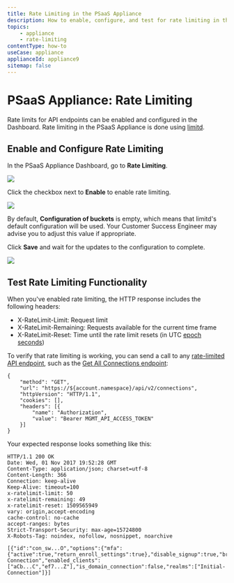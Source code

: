 ```yaml
---
title: Rate Limiting in the PSaaS Appliance
description: How to enable, configure, and test for rate limiting in the Appliance
topics:
    - appliance
    - rate-limiting
contentType: how-to
useCase: appliance
applianceId: appliance9
sitemap: false
---
```

# PSaaS Appliance: Rate Limiting

Rate limits for API endpoints can be enabled and configured in the Dashboard. Rate limiting in the PSaaS Appliance is done using [limitd](https://github.com/limitd/limitd#buckets).

## Enable and Configure Rate Limiting

In the PSaaS Appliance Dashboard, go to **Rate Limiting**.

![](/media/articles/appliance/admin/rate-limiting-1.png)

Click the checkbox next to **Enable** to enable rate limiting.

![](/media/articles/appliance/admin/rate-limiting-2.png)

By default, **Configuration of buckets** is empty, which means that limitd's default configuration will be used. Your Customer Success Engineer may advise you to adjust this value if appropriate.

Click **Save** and wait for the updates to the configuration to complete.

![](/media/articles/appliance/admin/rate-limiting-3.png)

## Test Rate Limiting Functionality

When you've enabled rate limiting, the HTTP response includes the following headers:

* X-RateLimit-Limit: Request limit
* X-RateLimit-Remaining: Requests available for the current time frame
* X-RateLimit-Reset: Time until the rate limit resets (in UTC [epoch seconds](https://en.wikipedia.org/wiki/Unix_time))

To verify that rate limiting is working, you can send a call to any [rate-limited API endpoint](/policies/rate-limits#endpoints-with-rate-limits), such as the [Get All Connections endpoint](/api/management/v2#!/Connections/get_connections):

```har
{
	"method": "GET",
	"url": "https://${account.namespace}/api/v2/connections",
	"httpVersion": "HTTP/1.1",
	"cookies": [],
	"headers": [{
		"name": "Authorization",
		"value": "Bearer MGMT_API_ACCESS_TOKEN"
	}]
}
```

Your expected response looks something like this:

```text
HTTP/1.1 200 OK
Date: Wed, 01 Nov 2017 19:52:28 GMT
Content-Type: application/json; charset=utf-8
Content-Length: 366
Connection: keep-alive
Keep-Alive: timeout=100
x-ratelimit-limit: 50
x-ratelimit-remaining: 49
x-ratelimit-reset: 1509565949
vary: origin,accept-encoding
cache-control: no-cache
accept-ranges: bytes
Strict-Transport-Security: max-age=15724800
X-Robots-Tag: noindex, nofollow, nosnippet, noarchive

[{"id":"con_sw...O","options":{"mfa":{"active":true,"return_enroll_settings":true},"disable_signup":true,"brute_force_protection":true,"strategy_version":2},"strategy":"auth0","name":"Initial-Connection","enabled_clients":["aCb...C","ef7...Z"],"is_domain_connection":false,"realms":["Initial-Connection"]}]
```
